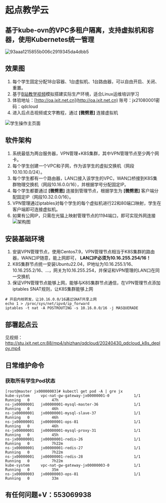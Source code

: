 # 起点教学云

## 基于kube-ovn的VPC多租户隔离，支持虚拟机和容器，使用Kubernetes统一管理
![93aaa1215855b006c2919345da4dbb5](https://github.com/laoyang103/qdcloud/assets/6375156/bced49e4-486b-4830-b2c4-fc4dc987e99a)

## 效果图
1. 每个学生固定分配18台容器、1台虚拟机、1台路由器，可以自由开启、关闭、重置。
2. 基于[B站教学视频](https://space.bilibili.com/621002172/channel/series)模拟搭建实际生产环境，适合Linux运维培训学习
3. 体验地址：[http://oa.jxit.net.cn](http://oa.jxit.net.cn) 账号：jx21080001密码：qdcloud
4. 进入后点击视频或文字教程，通过 **[微劈恩]** 连接虚拟机

![学生操作主页面](http://stu.jxit.net.cn:88/mianshi/image/shuoci2.png)

## 软件架构
1. 系统最低为两台服务器，VPN管理+K8S集群，其中VPN管理节点至少两个网卡。
2. 每个学生创建一个VPC和子网，作为该学生的虚拟交换机（网段10.10.10.0/24）。
3. 每个学生都有一个路由器，LAN口接入该学生的VPC，WAN口桥接到K8S集群物理交换机（网段10.16.0.0/16），并根据学号分配固定IP。
3. 每个学生都要通过 **[微劈恩]** 连接到管理节点，根据学生为 **[微劈恩]** 客户端分配固定IP（网段10.32.0.0/16）。
4. VPN管理通过iptables对每个学生的每个虚拟机进行22和80端口映射，学生在客户端即可连接虚拟机。
5. 如果有公网IP，只需在光猫上映射管理节点的1194端口，即可实现外网连接
![架构图](http://stu.jxit.net.cn:88/qdcloud/qdcloud.png)


## 安装基础环境
1.  安装VPN管理节点，使用Centos7.9，VPN管理节点相当于K8S集群的路由器，WAN口IP随意，能上网即可， **LAN口IP必须为10.16.255.254/16！** 
2.  K8S集群节点统一安装Ubuntu22.04，IP地址为10.16.255.1/16、10.16.255.2/16、...，网关为10.16.255.254，并保证和VPN管理的LAN口在同一交换机
3.  保证VPN管理节点能够上网，能够与K8S集群节点通信，在VPN管理节点添加iptables SNAT规则，让K8S集群能够上网
```shell
# 开启内核转发，让10.16.0.0/16通过SNAT共享上网
echo 1 > /proc/sys/net/ipv4/ip_forward
iptables -t nat -A POSTROUTING -s 10.16.0.0/16 -j MASQUERADE
```
## 部署起点云

见视频：http://stu.jxit.net.cn:88/mp4/shizhan/qdcloud/20240430_qdcloud_k8s_deploy.mp4

## 日常维护命令
### 获取所有学生Pod状态
```shell
[root@master jx00000003]# kubectl get pod -A | gre jx
kube-system     vpc-nat-gw-gateway-jx00000001-0           1/1     Running   0          47h
ns-jx00000001   jx00000001-mysql-master-36                1/1     Running   0          46h
ns-jx00000001   jx00000001-mysql-slave-37                 1/1     Running   0          46h
ns-jx00000001   jx00000001-ops-81                         1/1     Running   0          46h
ns-jx00000001   jx00000001-mysql-proxy-31                 1/1     Running   0          45h
ns-jx00000001   jx00000001-redis-26                       1/1     Running   0          7h22m
ns-jx00000001   jx00000001-redis-27                       1/1     Running   0          7h22m
ns-jx00000001   jx00000001-redis-28                       1/1     Running   0          7h22m
kube-system     vpc-nat-gw-gateway-jx00000003-0           1/1     Running   0          35m
ns-jx00000003   jx00000003-ops-81                         1/1     Running   0          33m
```

## 有任何问题+V：553069938
